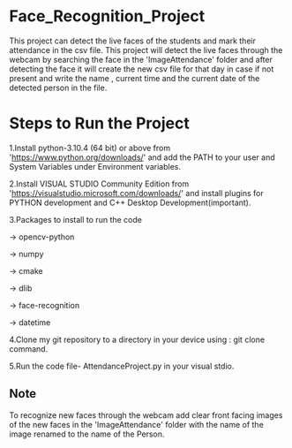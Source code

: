 # Face_Recognition_Project
This project can detect the live faces of the students and mark their attendance in the csv file.
This project will detect the live faces through the webcam by searching the face in the 'ImageAttendance' folder and after detecting the face it will create the new csv file for that day in case if not present and write the name , current time and the current date of the detected person in the file.

# Steps to Run the Project
1.Install python-3.10.4 (64 bit) or above from 'https://www.python.org/downloads/' and add the PATH to your user and System Variables under Environment variables.

2.Install VISUAL STUDIO Community Edition from 'https://visualstudio.microsoft.com/downloads/' and install plugins for PYTHON development and C++ Desktop Development(important).

3.Packages to install to run the code

  -> opencv-python
  
  -> numpy
  
  -> cmake
  
  -> dlib
  
  -> face-recognition
  
  -> datetime
  
4.Clone my git repository to a directory in your device using : git clone command.

5.Run the code file- AttendanceProject.py in your visual stdio.

## Note
To recognize new faces through the webcam add clear front facing images of the new faces in the 'ImageAttendance' folder with the name of the image renamed to the name of the Person.
